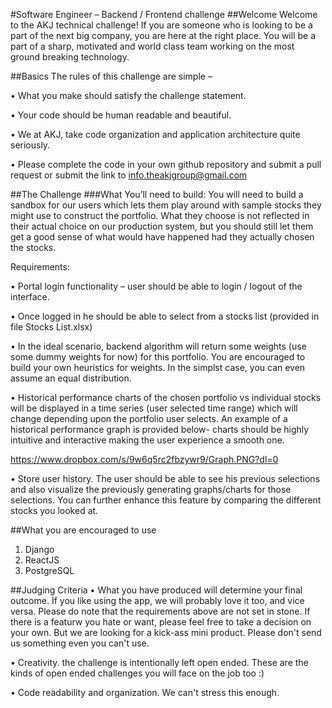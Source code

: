 #Software Engineer – Backend / Frontend challenge 
##Welcome
Welcome to the AKJ technical challenge! If you are someone who is looking to be a part of the next big company, you are here at the right place. You will be a part of a sharp, motivated and world class team working on the most ground breaking technology. 

##Basics 
The rules of this challenge are simple –

•	What you make should satisfy the challenge statement.	

•	Your code should be human readable and beautiful.

•	We at AKJ, take code organization and application architecture quite seriously.

•	Please complete the code in your own github repository and submit a pull request or submit the link to info.theakjgroup@gmail.com

##The Challenge
###What You’ll need to build:
You will need to build a sandbox for our users which lets them play around with sample stocks they might use to construct the portfolio. What they choose is not reflected in their actual choice on our production system, but you should still let them get a good sense of what would have happened had they actually chosen the stocks.

Requirements:

•	Portal login functionality – user should be able to login / logout of the interface.

•	Once logged in he should be able to select from a stocks list (provided in file Stocks List.xlsx) 

•	In the ideal scenario, backend algorithm will return some weights (use some dummy weights for now) for this portfolio. You are encouraged to build your own heuristics for weights. In the simplst case, you can even assume an equal distribution.

•	Historical performance charts of the chosen portfolio vs individual stocks will be displayed in a time series (user selected time range) which will change depending upon the portfolio user selects.
An example of a historical performance graph is provided below- charts should be highly intuitive and interactive making the user experience a smooth one. 

https://www.dropbox.com/s/9w6q5rc2fbzywr9/Graph.PNG?dl=0
 
•	Store user history. The user should be able to see his previous selections and also visualize the previously generating graphs/charts for those selections. You can further enhance this feature by comparing the different stocks you looked at.

##What you are encouraged to use
1.	Django
2.	ReactJS
3.	PostgreSQL

##Judging Criteria
•	What you have produced will determine your final outcome. If you like using the app, we will probably love it too, and vice versa. Please do note that the requirements above are not set in stone. If there is a featurw you hate or want, please feel free to take a decision on your own. But we are looking for a kick-ass mini product. Please don't send us something even you can't use. 

•	Creativity. the challenge is intentionally left open ended. These are the kinds of open ended challenges you will face on the job too :)

•	Code readability and organization. We can't stress this enough.
